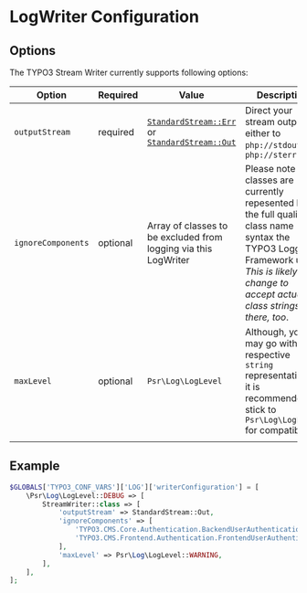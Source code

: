 # LogWriter Configuration

## Options
The TYPO3 Stream Writer currently supports following options:

| Option             | Required | Value                                                                                                                                       | Description                                                                                                                                                                                            |
|--------------------|----------|---------------------------------------------------------------------------------------------------------------------------------------------|--------------------------------------------------------------------------------------------------------------------------------------------------------------------------------------------------------|
| `outputStream`     | required | [`StandardStream::Err`](../Classes/Log/Config/StandardStream.php) or <br/>[`StandardStream::Out`](../Classes/Log/Config/StandardStream.php) | Direct your stream output either to `php://stdout` or `php://sterr`                                                                                                                                    |
| `ignoreComponents` | optional | Array of classes to be excluded from logging via this LogWriter                                                                             | Please note that classes are currently repesented by the full qualified class name syntax the TYPO3 Logging Framework uses.<br/> _This is likely to change to accept actual class strings there, too_. |
| `maxLevel`         | optional | `Psr\Log\LogLevel`                                                                                                                          | Although, you may go with their respective `string` representations, it is recommended to stick to `Psr\Log\LogLevel` for compatibility.                                                               |
|                    |          |                                                                                                                                             |                                                                                                                                                                                                        |

## Example

```php
$GLOBALS['TYPO3_CONF_VARS']['LOG']['writerConfiguration'] = [
    \Psr\Log\LogLevel::DEBUG => [
        StreamWriter::class => [
            'outputStream' => StandardStream::Out,
            'ignoreComponents' => [
                'TYPO3.CMS.Core.Authentication.BackendUserAuthentication',
                'TYPO3.CMS.Frontend.Authentication.FrontendUserAuthentication',
            ],
            'maxLevel' => Psr\Log\LogLevel::WARNING,
        ],
    ],
];
```
